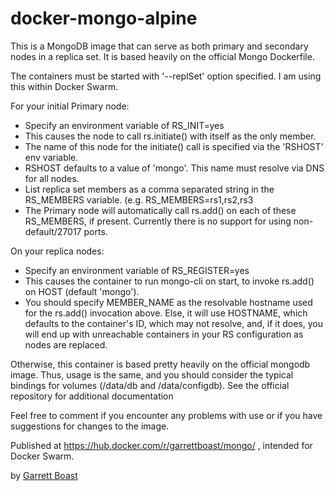 # docker-mongo-alpine
This is a MongoDB image that can serve as both primary and secondary nodes in a replica set. It is based heavily on the official Mongo Dockerfile.

The containers must be started with '--replSet' option specified. I am using this within Docker Swarm.

For your initial Primary node:
- Specify an environment variable of RS_INIT=yes
 - This causes the node to call rs.initiate() with itself as the only member.
- The name of this node for the initiate() call is specified via the 'RSHOST' env variable.
 - RSHOST defaults to a value of 'mongo'. This name must resolve via DNS for all nodes.
- List replica set members as a comma separated string in the RS_MEMBERS variable. (e.g. RS_MEMBERS=rs1,rs2,rs3
 - The Primary node will automatically call rs.add() on each of these RS_MEMBERS, if present. Currently there is no support for using non-default/27017 ports.

On your replica nodes:
- Specify an environment variable of RS_REGISTER=yes
 - This causes the container to run mongo-cli on start, to invoke rs.add() on HOST (default 'mongo').
 - You should specify MEMBER_NAME as the resolvable hostname used for the rs.add() invocation above. Else, it will use HOSTNAME, which defaults to the container's ID, which may not resolve, and, if it does, you will end up with unreachable containers in your RS configuration as nodes are replaced.

Otherwise, this container is based pretty heavily on the official mongodb image. Thus, usage is the same, and you should consider the typical bindings for volumes (/data/db and /data/configdb). See the official repository for additional documentation

Feel free to comment if you encounter any problems with use or if you have suggestions for changes to the image.


Published at https://hub.docker.com/r/garrettboast/mongo/ , intended for Docker Swarm.

by [Garrett Boast](http://garrettboast.com)
